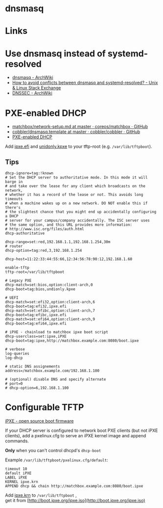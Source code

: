 # dnsmasq

# Links

# Use dnsmasq instead of systemd-resolved

* [dnsmasq - ArchWiki](https://wiki.archlinux.org/index.php/Dnsmasq)
* [How to avoid conflicts between dnsmasq and systemd-resolved? - Unix & Linux Stack Exchange](https://unix.stackexchange.com/questions/304050/how-to-avoid-conflicts-between-dnsmasq-and-systemd-resolved)
* [DNSSEC - ArchWiki](https://wiki.archlinux.org/index.php/DNSSEC#Testing)



# PXE-enabled DHCP

* [matchbox/network-setup.md at master · coreos/matchbox · GitHub](https://github.com/coreos/matchbox/blob/master/Documentation/network-setup.md)
* [cobbler/dnsmasq.template at master · cobbler/cobbler · GitHub](https://github.com/cobbler/cobbler/blob/master/templates/etc/dnsmasq.template)
* [PXE-enabled DHCP](https://github.com/poseidon/matchbox/blob/master/Documentation/network-setup.md#pxe-enabled-dhcp)

Add [ipxe.efi](http://boot.ipxe.org/ipxe.efi) and [unidonly.kpxe](http://boot.ipxe.org/undionly.kpxe) to your tftp-root (e.g. `/var/lib/tftpboot`).

## Tips

```
dhcp-ignore=tag:!known
# Set the DHCP server to authoritative mode. In this mode it will barge in
# and take over the lease for any client which broadcasts on the network,
# whether it has a record of the lease or not. This avoids long timeouts
# when a machine wakes up on a new network. DO NOT enable this if there's
# the slightest chance that you might end up accidentally configuring a DHCP
# server for your campus/company accidentally. The ISC server uses
# the same option, and this URL provides more information:
# http://www.isc.org/files/auth.html
dhcp-authoritative

dhcp-range=set:red,192.168.1.1,192.168.1.254,30m
# router
dhcp-option=tag:red,3,192.168.1.254

dhcp-host=11:22:33:44:55:66,12:34:56:78:90:12,192.168.1.60

enable-tftp
tftp-root=/var/lib/tftpboot

# Legacy PXE
dhcp-match=set:bios,option:client-arch,0
dhcp-boot=tag:bios,undionly.kpxe

# UEFI
dhcp-match=set:efi32,option:client-arch,6
dhcp-boot=tag:efi32,ipxe.efi
dhcp-match=set:efibc,option:client-arch,7
dhcp-boot=tag:efibc,ipxe.efi
dhcp-match=set:efi64,option:client-arch,9
dhcp-boot=tag:efi64,ipxe.efi

# iPXE - chainload to matchbox ipxe boot script
dhcp-userclass=set:ipxe,iPXE
dhcp-boot=tag:ipxe,http://matchbox.example.com:8080/boot.ipxe

# verbose
log-queries
log-dhcp

# static DNS assignements
address=/matchbox.example.com/192.168.1.100

# (optional) disable DNS and specify alternate
# port=0
# dhcp-option=6,192.168.1.100
```

# Configurable TFTP

[iPXE - open source boot firmware](https://ipxe.org/start)

If your DHCP server is configured to network boot PXE clients (but not iPXE
clients), add a pxelinux.cfg to serve an iPXE kernel image and append commands.

**Only** when you can't control dhcpd's `dhcp-boot`

Example `/var/lib/tftpboot/pxelinux.cfg/default`:

```
timeout 10
default iPXE
LABEL iPXE
KERNEL ipxe.krn
APPEND dhcp && chain http://matchbox.example.com:8080/boot.ipxe
```

Add [ipxe.krn](http://boot.ipxe.org/ipxe.iso) to `/var/lib/tftpboot` ,  
get it from [http://boot.ipxe.org/ipxe.iso](http://boot.ipxe.org/ipxe.iso)


